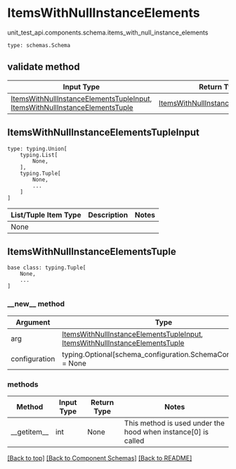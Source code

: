 # ItemsWithNullInstanceElements
unit_test_api.components.schema.items_with_null_instance_elements
```
type: schemas.Schema
```

## validate method
Input Type | Return Type | Notes
------------ | ------------- | -------------
[ItemsWithNullInstanceElementsTupleInput](#itemswithnullinstanceelementstupleinput), [ItemsWithNullInstanceElementsTuple](#itemswithnullinstanceelementstuple) | [ItemsWithNullInstanceElementsTuple](#itemswithnullinstanceelementstuple) |

## ItemsWithNullInstanceElementsTupleInput
```
type: typing.Union[
    typing.List[
        None,
    ],
    typing.Tuple[
        None,
        ...
    ]
]
```
List/Tuple Item Type | Description | Notes
-------------------- | ------------- | -------------
None |  |

## ItemsWithNullInstanceElementsTuple
```
base class: typing.Tuple[
    None,
    ...
]
```
### &lowbar;&lowbar;new&lowbar;&lowbar; method
Argument | Type
-------- | ------
arg      | [ItemsWithNullInstanceElementsTupleInput](#itemswithnullinstanceelementstupleinput), [ItemsWithNullInstanceElementsTuple](#itemswithnullinstanceelementstuple)
configuration | typing.Optional[schema_configuration.SchemaConfiguration] = None

### methods
Method | Input Type | Return Type | Notes
------ | ---------- | ----------- | ------
&lowbar;&lowbar;getitem&lowbar;&lowbar; | int | None | This method is used under the hood when instance[0] is called

[[Back to top]](#top) [[Back to Component Schemas]](../../../README.md#Component-Schemas) [[Back to README]](../../../README.md)
